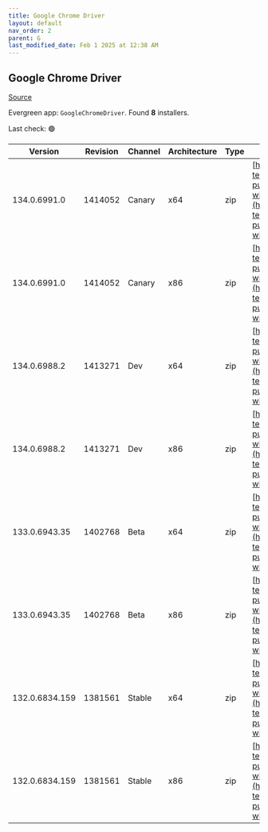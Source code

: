 ```yaml
---
title: Google Chrome Driver
layout: default
nav_order: 2
parent: G
last_modified_date: Feb 1 2025 at 12:38 AM
---
```


## Google Chrome Driver

[Source](https://googlechromelabs.github.io/chrome-for-testing/)

Evergreen app: `GoogleChromeDriver`. Found **8** installers.

Last check: 🟢

| Version        | Revision | Channel | Architecture | Type | URI                                                                                                                                                                                                          |
| -------------- | -------- | ------- | ------------ | ---- | ------------------------------------------------------------------------------------------------------------------------------------------------------------------------------------------------------------ |
| 134.0.6991.0   | 1414052  | Canary  | x64          | zip  | [https://storage.googleapis.com/chrome-for-testing-public/134.0.6991.0/win64/chromedriver-win64.zip](https://storage.googleapis.com/chrome-for-testing-public/134.0.6991.0/win64/chromedriver-win64.zip)     |
| 134.0.6991.0   | 1414052  | Canary  | x86          | zip  | [https://storage.googleapis.com/chrome-for-testing-public/134.0.6991.0/win32/chromedriver-win32.zip](https://storage.googleapis.com/chrome-for-testing-public/134.0.6991.0/win32/chromedriver-win32.zip)     |
| 134.0.6988.2   | 1413271  | Dev     | x64          | zip  | [https://storage.googleapis.com/chrome-for-testing-public/134.0.6988.2/win64/chromedriver-win64.zip](https://storage.googleapis.com/chrome-for-testing-public/134.0.6988.2/win64/chromedriver-win64.zip)     |
| 134.0.6988.2   | 1413271  | Dev     | x86          | zip  | [https://storage.googleapis.com/chrome-for-testing-public/134.0.6988.2/win32/chromedriver-win32.zip](https://storage.googleapis.com/chrome-for-testing-public/134.0.6988.2/win32/chromedriver-win32.zip)     |
| 133.0.6943.35  | 1402768  | Beta    | x64          | zip  | [https://storage.googleapis.com/chrome-for-testing-public/133.0.6943.35/win64/chromedriver-win64.zip](https://storage.googleapis.com/chrome-for-testing-public/133.0.6943.35/win64/chromedriver-win64.zip)   |
| 133.0.6943.35  | 1402768  | Beta    | x86          | zip  | [https://storage.googleapis.com/chrome-for-testing-public/133.0.6943.35/win32/chromedriver-win32.zip](https://storage.googleapis.com/chrome-for-testing-public/133.0.6943.35/win32/chromedriver-win32.zip)   |
| 132.0.6834.159 | 1381561  | Stable  | x64          | zip  | [https://storage.googleapis.com/chrome-for-testing-public/132.0.6834.159/win64/chromedriver-win64.zip](https://storage.googleapis.com/chrome-for-testing-public/132.0.6834.159/win64/chromedriver-win64.zip) |
| 132.0.6834.159 | 1381561  | Stable  | x86          | zip  | [https://storage.googleapis.com/chrome-for-testing-public/132.0.6834.159/win32/chromedriver-win32.zip](https://storage.googleapis.com/chrome-for-testing-public/132.0.6834.159/win32/chromedriver-win32.zip) |
